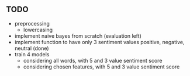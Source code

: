 ## TODO
- preprocessing
    - lowercasing
- implement naive bayes from scratch (evaluation left)
- implement function to have only 3 sentiment values positive, negative, neutral (done)
- train 4 models
    - considering all words, with 5 and 3 value sentiment score
    - considering chosen features, with 5 and 3 value sentiment score

